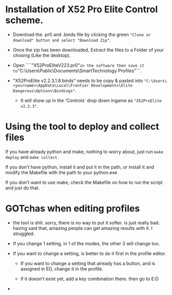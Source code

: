# Installation of X52 Pro Elite Control scheme.

 * Download the .pr0 and .binds file by clicking the green ```"Clone or download" button and select "Download Zip"```.
  
 * Once the zip has been downloaded, Extract the files to a Folder of your chosing (Like the desktop).
  
 * Open ````"X52ProEliteV223.pr0"``` in the software then save it to ```"C:\Users\Public\Documents\SmartTechnology Profiles"```.
  
 * "X52ProElite v2.2.3.1.8.binds" needs to be copy & pasted into ```"C:\Users\<yourname>\AppData\Local\Frontier Developments\Elite Dangerous\Options\Bindings"```.
    * It will show up in the 'Controls' drop down ingame as ```"X52ProElite v2.2.3"```.

# Using the tool to deploy and collect files

If you have already python and make, nothing to worry about, just run `make deploy` and `make collect`. 

If you don't have python, install it and put it in the path, or install it and modify the Makefile with the path to your python.exe

If you don't want to use make, check the Makefile on how to run the script and just do that.


# GOTchas when editing profiles

- the tool is shit. sorry, there is no way to put it softer. is just really bad. having said that, amazing people can get amazing results with it. I struggled.

- If you change 1 setting, in 1 of the modes, the other 3 will change too.

- If you want to change a setting, is better to do it first in the profile editor. 
  
    - If you want to change a setting that already has a button, and is assigned in ED, change it in the profile.

    - if it doesn't exist yet, add a key combination there. then go to E:D

- 

